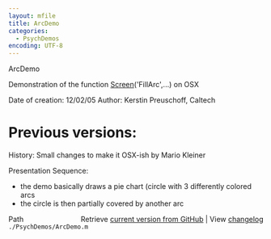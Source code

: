 ```yaml
---
layout: mfile
title: ArcDemo
categories:
  - PsychDemos
encoding: UTF-8
---
```


ArcDemo

Demonstration of the function [Screen](/docs/Screen)('FillArc',...) on OSX

Date of creation: 12/02/05
Author: Kerstin Preuschoff, Caltech

# Previous versions:

History:
Small changes to make it OSX-ish by Mario Kleiner

Presentation Sequence:
  - the demo basically draws a pie chart (circle with 3 differently
  colored arcs
  - the circle is then partially covered by another arc



<div class="code_header" style="text-align:right;">
  <span style="float:left;">Path&nbsp;&nbsp;</span> <span class="counter">Retrieve <a href=
  "https://raw.github.com/Psychtoolbox-3/Psychtoolbox-3/beta/./PsychDemos/ArcDemo.m">current version from GitHub</a> | View <a href=
  "https://github.com/Psychtoolbox-3/Psychtoolbox-3/commits/beta/./PsychDemos/ArcDemo.m">changelog</a></span>
</div>
<div class="code">
  <code>./PsychDemos/ArcDemo.m</code>
</div>
